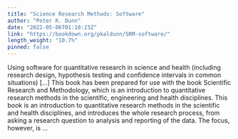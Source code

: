 ```yaml
---
title: "Science Research Methods: Software"
author: "Peter K. Dunn"
date: "2022-05-06T01:10:23Z"
link: "https://bookdown.org/pkaldunn/SRM-software/"
length_weight: "10.7%"
pinned: false
---
```


Using software for quantitative research in science and health (including research design, hypothesis testing and confidence intervals in common situations) [...] This book has been prepared for use with the book
Scientific Research and Methodology,
which is an introduction to quantitative research methods in the scientific, engineering and health disciplines. This book is an introduction to quantitative research methods in the scientific and health disciplines,
and introduces the whole research process,
from asking a research question to analysis and reporting of the data.
The focus, however, is  ...
